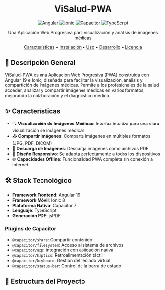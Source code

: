 <div align="center">

# ViSalud-PWA

[![Angular](https://img.shields.io/badge/Angular-19-DD0031?logo=angular)](https://angular.io/)
[![Ionic](https://img.shields.io/badge/Ionic-8.0-3880FF?logo=ionic)](https://ionicframework.com/)
[![Capacitor](https://img.shields.io/badge/Capacitor-7.0-119EFF?logo=capacitor)](https://capacitorjs.com/)
[![TypeScript](https://img.shields.io/badge/TypeScript-4.9-3178C6?logo=typescript)](https://www.typescriptlang.org/)

Una Aplicación Web Progresiva para visualización y análisis de imágenes médicas

[Características](#features) • [Instalación](#installation) • [Uso](#usage) • [Desarrollo](#development) • [Licencia](#license)

</div>

## 🚀 Descripción General

ViSalud-PWA es una Aplicación Web Progresiva (PWA) construida con Angular 19 e Ionic, diseñada para facilitar la visualización, análisis y compartición de imágenes médicas. Permite a los profesionales de la salud acceder, analizar y compartir imágenes médicas en varios formatos, mejorando la colaboración y el diagnóstico médico.

## ✨ Características

- 🔍 **Visualización de Imágenes Médicas**: Interfaz intuitiva para una clara visualización de imágenes médicas
- 📤 **Compartir Imágenes**: Comparte imágenes en múltiples formatos (JPG, PDF, DICOM)
- 💾 **Descarga de Imágenes**: Descarga imágenes como archivos PDF
- 📱 **Diseño Responsivo**: Se adapta perfectamente a todos los dispositivos
- 🌐 **Capacidades Offline**: Funcionalidad PWA completa sin conexión a internet

## 🛠️ Stack Tecnológico

- **Framework Frontend**: Angular 19
- **Framework Móvil**: Ionic 8
- **Plataforma Nativa**: Capacitor 7
- **Lenguaje**: TypeScript
- **Generación PDF**: jsPDF

### Plugins de Capacitor

- `@capacitor/share`: Compartir contenido
- `@capacitor/filesystem`: Acceso al sistema de archivos
- `@capacitor/app`: Integración con aplicación nativa
- `@capacitor/haptics`: Retroalimentación táctil
- `@capacitor/keyboard`: Gestión del teclado virtual
- `@capacitor/status-bar`: Control de la barra de estado

## 📁 Estructura del Proyecto
